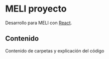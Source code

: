 # MELI proyecto

Desarrollo para MELI con [React](https://github.com/facebook/create-react-app).

## Contenido

Contenido de carpetas y explicación del código

